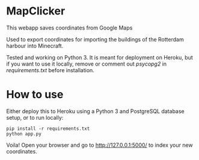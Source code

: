 # MapClicker
This webapp saves coordinates from Google Maps

Used to export coordinates for importing the buildings of the Rotterdam harbour 
into Minecraft.

Tested and working on Python 3. It is meant for deployment on Heroku, but if you want to use it locally, 
remove or comment out *psycopg2* in *requirements.txt* before installation.

# How to use
Either deploy this to Heroku using a Python 3 and PostgreSQL database setup, or to run locally:

    pip install -r requirements.txt
    python app.py
Voila! Open your browser and go to http://127.0.0.1:5000/ to index your new coordinates.
